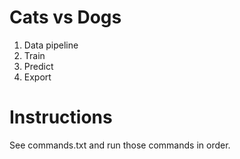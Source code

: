 # Cats vs Dogs

1. Data pipeline
2. Train
3. Predict
4. Export

# Instructions

See commands.txt and run those commands in order.